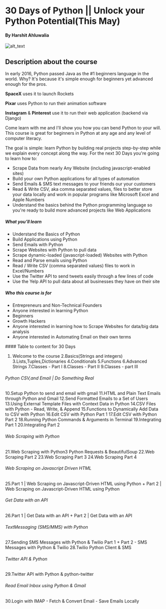 # 30 Days of Python || Unlock your Python Potential(This May)
#### By Harshit Ahluwalia
![alt_text](https://github.com/harshitahluwalia7895/30-Days-of-Python/blob/master/announcementposter.png)
## Description about the course
In early 2016, Python passed Java as the #1 beginners language in the world. Why? It's because it's simple enough for beginners yet advanced enough for the pros. 

<b>SpaceX</b> uses it to launch Rockets

<b>Pixar</b> uses Python to run their animation software

<b>Instagram</b> & <b>Pinterest</b> use it to run their web application (backend via Django)

Come learn with me and I'll show you how you can bend Python to your will. This course is great for beginners in Python at any age and any level of computer literacy.

The goal is simple: learn Python by building real projects step-by-step while we explain every concept along the way.  For the next 30 Days you're going to learn how to:
<ul>
    <li>Scrape Data from nearly Any Website (including javascript-enabled sites)
    <li>Build your own Python applications for all types of automation
    <li>Send Emails & SMS text messages to your friends our your customers
    <li>Read & Write CSV, aka comma separated values, files to better store your data locally and work in popular programs like Microsoft Excel and Apple Numbers
    <li>Understand the basics behind the Python programming language so you're ready to build more advanced projects like Web Applications
</ul>

##### What you’ll learn
<ul>
    <li>Understand the Basics of Python
    <li>Build Applications using Python
    <li>Send Emails with Python
    <li>Scrape Websites with Python to pull data
    <li>Scrape dynamic-loaded (javascript-loaded) Websites with Python
    <li>Read and Parse emails using Python
    <li>Read / Write CSV (comma separated values) files to work in Excel/Numbers
    <li>Use the Twitter API to send tweets easily through a few lines of code
    <li>Use the Yelp API to pull data about all businesses they have on their site
</ul> 

##### Who this course is for
<ul>
    <li>Entrepreneurs and Non-Technical Founders
    <li>Anyone interested in learning Python
    <li>Beginners
    <li>Growth Hackers
    <li>Anyone interested in learning how to Scrape Websites for data/big data analysis
    <li>Anyone interested in Automating Email on their own terms 
</ul>
#### Table to content for 30 Days

1. Welcome to the course
2.Basics(Strings and integers)
3.Lists,Tuples,Dictionaries
4.Conditionals
5.Functions
6.Advanced Strings
7.Classes - Part I
8.Classes - Part II
9.Classes - part III

###### Python CSV,and Email | Do Something Real

10.Setup Python to send and email with gmail
11.HTML and Plain Text Emails through Python and Gmail
12.Send Formatted Emails to a Set of Users
13.Using External Template Files with Context Data in Python
14.CSV Files with Python - Read, Write, & Append
15.Functions to Dynamically Add Data to CSV with Python
16.Edit CSV with Python Part 1
17.Edit CSV with Python Part 2
18.Running Python Commands & Arguments in Terminal
19.Integrating Part 1
20.Integrating Part 2


###### Web Scraping with Python

21.Web Scraping with Python3 Python Requests & BeautifulSoup
22.Web Scraping Part 2
23.Web Scraping Part 3
24.Web Scraping Part 4

###### Web Scraping on Javascript Driven HTML

25.Part 1 | Web Scraping on Javascript-Driven HTML using Python + Part 2 | Web Scraping on Javascript-Driven HTML using Python

###### Get Data with an API

26.Part 1 | Get Data with an API + Part 2 | Get Data with an API

###### TextMessaging (SMS/MMS) with Python

27.Sending SMS Messages with Python & Twilio Part 1 + Part 2 - SMS Messages with Python & Twilio
28.Twilio Python Client & SMS

###### Twitter API & Python

29.Twitter API with Python & python-twitter

###### Read Email Inbox using Python & Gmail

30.Login with IMAP
    - Fetch & Convert Email
    - Save Emails Locally

